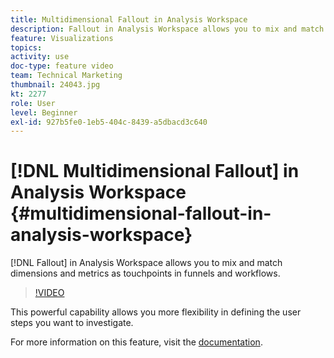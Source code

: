 ```yaml
---
title: Multidimensional Fallout in Analysis Workspace
description: Fallout in Analysis Workspace allows you to mix and match dimensions and metrics as touchpoints in funnels and workflows.
feature: Visualizations
topics: 
activity: use
doc-type: feature video
team: Technical Marketing
thumbnail: 24043.jpg
kt: 2277
role: User
level: Beginner
exl-id: 927b5fe0-1eb5-404c-8439-a5dbacd3c640
---
```

# [!DNL Multidimensional Fallout] in Analysis Workspace {#multidimensional-fallout-in-analysis-workspace}

[!DNL Fallout] in Analysis Workspace allows you to mix and match dimensions and metrics as touchpoints in funnels and workflows.

>[!VIDEO](https://video.tv.adobe.com/v/24043/?quality=12)

This powerful capability allows you more flexibility in defining the user steps you want to investigate.

For more information on this feature, visit the [documentation](https://marketing.adobe.com/resources/help/en_US/analytics/analysis-workspace/configuring-interdimensional-fallout.html).
